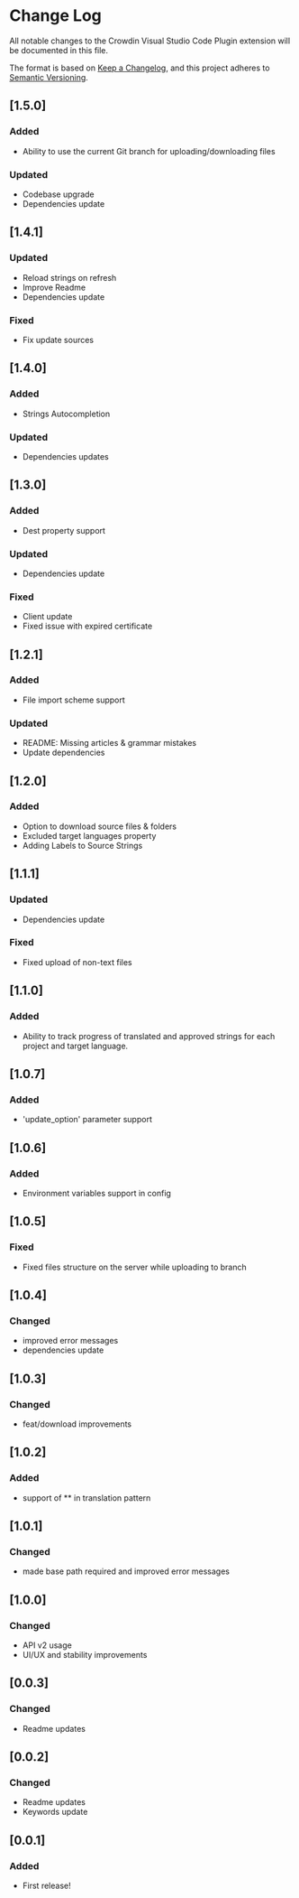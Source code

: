 # Change Log

All notable changes to the Crowdin Visual Studio Code Plugin extension will be documented in this file.

The format is based on [Keep a Changelog](https://keepachangelog.com/en/1.0.0/),
and this project adheres to [Semantic Versioning](https://semver.org/spec/v2.0.0.html).

## [1.5.0]

### Added

- Ability to use the current Git branch for uploading/downloading files

### Updated

- Codebase upgrade
- Dependencies update

## [1.4.1]

### Updated

- Reload strings on refresh
- Improve Readme
- Dependencies update

### Fixed

- Fix update sources

## [1.4.0]

### Added

- Strings Autocompletion

### Updated

- Dependencies updates

## [1.3.0]

### Added

- Dest property support

### Updated

- Dependencies update

### Fixed

- Client update
- Fixed issue with expired certificate

## [1.2.1]

### Added

- File import scheme support

### Updated

- README: Missing articles & grammar mistakes
- Update dependencies

## [1.2.0]

### Added

- Option to download source files & folders
- Excluded target languages property
- Adding Labels to Source Strings

## [1.1.1]

### Updated

- Dependencies update

### Fixed

- Fixed upload of non-text files

## [1.1.0]

### Added

- Ability to track progress of translated and approved strings for each project and target language.

## [1.0.7]

### Added
- 'update_option' parameter support

## [1.0.6]

### Added
- Environment variables support in config

## [1.0.5]

### Fixed
- Fixed files structure on the server while uploading to branch

## [1.0.4]

### Changed
- improved error messages
- dependencies update

## [1.0.3]

### Changed
- feat/download improvements

## [1.0.2]

### Added
- support of ** in translation pattern

## [1.0.1]

### Changed

- made base path required and improved error messages

## [1.0.0]

### Changed

- API v2 usage
- UI/UX and stability improvements

## [0.0.3]

### Changed

- Readme updates

## [0.0.2]

### Changed

- Readme updates
- Keywords update

## [0.0.1]

### Added

- First release!
